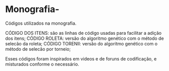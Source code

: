 # Monografia-
Códigos utilizados na monografia.

CÓDIGO DOS ITENS: são as linhas de código usadas para facilitar a adição dos itens;
CÓDIGO ROLETA: versão do algoritmo genético com o método de selecão da roleta;
CÓDIGO TORENII: versão do algoritmo genético com o método de selecão por torneio;

Esses códigos foram inspirados em videos e de foruns de codificação, e misturados conforme o necessário.
